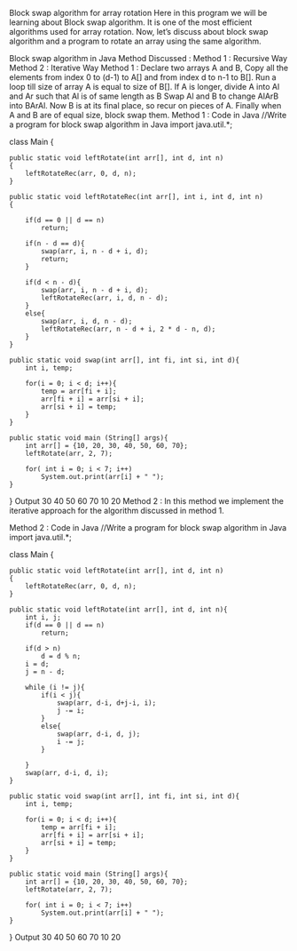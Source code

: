 Block swap algorithm for array rotation
Here in this program we will be learning about Block swap algorithm. It is one of the most efficient algorithms used for array rotation. Now, let’s discuss about block swap algorithm and a program to rotate an array using the same algorithm.

Block swap algorithm in Java
Method Discussed :
Method 1 : Recursive Way
Method 2 : Iterative Way
Method 1 :
Declare two arrays A and B,
Copy all the elements from index 0 to (d-1) to A[] and from index d to n-1 to B[].
Run a loop till size of array A is equal to size of B[].
If A is longer, divide A into Al and Ar such that Al is of same length as B Swap Al and B to change AlArB into BArAl.
Now B is at its final place, so recur on pieces of A. 
Finally when A and B are of equal size, block swap them.
Method 1 : Code in Java
//Write a program for block swap algorithm in Java
import java.util.*;
 
class Main
{

    public static void leftRotate(int arr[], int d, int n)
    {
        leftRotateRec(arr, 0, d, n);
    }
 
    public static void leftRotateRec(int arr[], int i, int d, int n)
    {

        if(d == 0 || d == n)
            return;
         
        if(n - d == d){
            swap(arr, i, n - d + i, d);
            return;
        }
        
        if(d < n - d){
            swap(arr, i, n - d + i, d);
            leftRotateRec(arr, i, d, n - d);    
        }
        else{
            swap(arr, i, d, n - d);
            leftRotateRec(arr, n - d + i, 2 * d - n, d);
        }
    }
 
    public static void swap(int arr[], int fi, int si, int d){
        int i, temp;
        
        for(i = 0; i < d; i++){
            temp = arr[fi + i];
            arr[fi + i] = arr[si + i];
            arr[si + i] = temp;
        }
    }
 
    public static void main (String[] args){
        int arr[] = {10, 20, 30, 40, 50, 60, 70};
        leftRotate(arr, 2, 7);
    
        for( int i = 0; i < 7; i++)
            System.out.print(arr[i] + " ");
    }
}
Output
30 40 50 60 70 10 20
Method 2 :
In this method we implement the iterative approach for the algorithm discussed in method 1.

Method 2 : Code in Java
//Write a program for block swap algorithm in Java
import java.util.*;
 
class Main
{

    public static void leftRotate(int arr[], int d, int n)
    {
        leftRotateRec(arr, 0, d, n);
    }
 
    public static void leftRotate(int arr[], int d, int n){
        int i, j;
        if(d == 0 || d == n)
            return;

        if(d > n)
            d = d % n;
        i = d;
        j = n - d;
    
        while (i != j){
            if(i < j){
                swap(arr, d-i, d+j-i, i);
                j -= i;
            }
            else{
                swap(arr, d-i, d, j);
                i -= j;
            }
   
        }
        swap(arr, d-i, d, i);
    }
 
    public static void swap(int arr[], int fi, int si, int d){
        int i, temp;
        
        for(i = 0; i < d; i++){
            temp = arr[fi + i];
            arr[fi + i] = arr[si + i];
            arr[si + i] = temp;
        }
    }
 
    public static void main (String[] args){
        int arr[] = {10, 20, 30, 40, 50, 60, 70};
        leftRotate(arr, 2, 7);
    
        for( int i = 0; i < 7; i++)
            System.out.print(arr[i] + " ");
    }
}
Output
30 40 50 60 70 10 20
